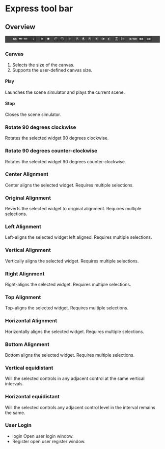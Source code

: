 # Express tool bar

## Overview
![](./res/tool_bar.png)
### Canvas   

1. Selects the size of the canvas.
2. Supports the user-defined canvas size.

#### Play

Launches the scene simulator and plays the current scene. 

#### Stop

Closes the scene simulator.

### Rotate 90 degrees clockwise

Rotates the selected widget 90 degrees clockwise.

### Rotate 90 degrees counter-clockwise

Rotates the selected widget 90 degrees counter-clockwise.

### Center Alignment

Center aligns the selected widget. Requires multiple selections.

### Original Alignment
 
Reverts the selected widget to original alignment. Requires multiple selections.
 
### Left Alignment   
Left-aligns the selected widget left aligned. Requires multiple selections.

### Vertical Alignment   

Vertically aligns the selected widget. Requires multiple selections. 
### Right Alignment   
 
Right-aligns the selected widget. Requires multiple selections. 
### Top Alignment   
Top-aligns the selected widget. Requires multiple selections.
   
### Horizontal Alignment 
 
Horizontally aligns the selected widget. Requires multiple selections.
  
### Bottom Alignment   
 
Bottom aligns the selected widget. Requires multiple selections.
  
### Vertical equidistant  

Will the selected controls in any adjacent control at the same vertical intervals.
 
### Horizontal equidistant   

Will the selected controls any adjacent control level in the interval remains the same.

### User Login

- login
	Open user login window.
- Register
	open user register window.